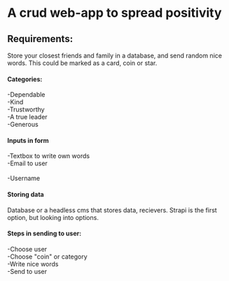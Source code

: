 # A crud web-app to spread positivity

## Requirements:

Store your closest friends and family in a database, and send random nice words. This could be marked as a card, coin or star.

#### Categories:

-Dependable<br>
-Kind<br>
-Trustworthy<br>
-A true leader<br>
-Generous<br>

#### Inputs in form

-Textbox to write own words<br>
-Email to user<br>  
-Username<br>

#### Storing data

Database or a headless cms that stores data, recievers. Strapi is the first option, but looking into options.

#### Steps in sending to user:

-Choose user<br>
-Choose "coin" or category<br>
-Write nice words<br>
-Send to user<br>
